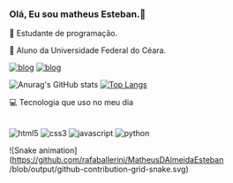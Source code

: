 ### Olá, Eu sou matheus Esteban.👋
🌱 Estudante de programação.

🔭 Aluno da Universidade Federal do Céara.

[![blog](https://img.shields.io/badge/LinkedIn-0077B5?style=for-the-badge&logo=linkedin&logoColor=white)](https://www.linkedin.com/in/matheus-de-almeida-esteban-8760b0233/)
[![blog](https://img.shields.io/badge/Discord-7289DA?style=for-the-badge&logo=discord&logoColor=white)](https://discord.com/channels/@sth#2433)



![Anurag's GitHub stats](https://github-readme-stats.vercel.app/api?username=MatheusDAlmeidaEsteban&theme=onedark&border_radius=10&cache_seconds=1800)
[![Top Langs](https://github-readme-stats.vercel.app/api/top-langs/?username=anuraghazra&layout=compact)](https://github.com/anuraghazra/github-readme-stats)

💻 Tecnologia que uso no meu dia 
<div style="display: inline_block,align=center,"><br>
    <img align="center"" alt="html5" src="https://img.shields.io/badge/HTML5-E34F26?style=for-the-badge&logo=html5&logoColor=white">
    <img align="center" alt="css3" src="https://img.shields.io/badge/CSS3-1572B6?style=for-the-badge&logo=css3&logoColor=white">
    <img align="center"  alt="javascript" src="https://img.shields.io/badge/JavaScript-323330?style=for-the-badge&logo=javascript&logoColor=F7DF1E">
    <img align="center" alt="python" src="https://img.shields.io/badge/Python-14354C?style=for-the-badge&logo=python&logoColor=white">
    

</div>
   
 
  ![Snake animation](https://github.com/rafaballerini/MatheusDAlmeidaEsteban
/blob/output/github-contribution-grid-snake.svg)
 
</div>
